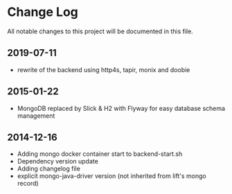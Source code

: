 # Change Log
All notable changes to this project will be documented in this file.

## 2019-07-11
- rewrite of the backend using http4s, tapir, monix and doobie

## 2015-01-22
- MongoDB replaced by Slick & H2 with Flyway for easy database schema management

## 2014-12-16
- Adding mongo docker container start to backend-start.sh
- Dependency version update
- Adding changelog file
- explicit mongo-java-driver version (not inherited from lift's mongo record)
